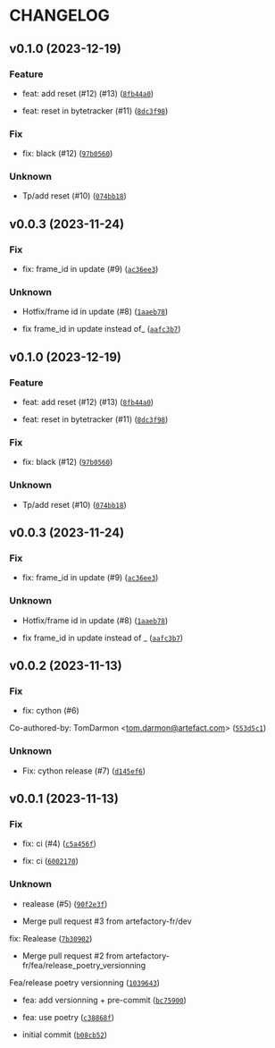 # CHANGELOG

## v0.1.0 (2023-12-19)

### Feature

* feat: add reset (#12) (#13) ([`8fb44a0`](https://github.com/artefactory-fr/bytetrack/commit/8fb44a0301e7c4ae2b6d66e7b1cd2f3dd260b144))

* feat: reset in bytetracker (#11) ([`8dc3f98`](https://github.com/artefactory-fr/bytetrack/commit/8dc3f9860a834f8dbd3a87016fc26b7e3929dd59))

### Fix

* fix: black (#12) ([`97b0560`](https://github.com/artefactory-fr/bytetrack/commit/97b0560177c4b9c3f39c2d2699585e329da4e684))

### Unknown

* Tp/add reset (#10) ([`074bb18`](https://github.com/artefactory-fr/bytetrack/commit/074bb18424f7670b0d26d945fa1fefc97faed041))

## v0.0.3 (2023-11-24)

### Fix

* fix: frame_id in update (#9) ([`ac36ee3`](https://github.com/artefactory-fr/bytetrack/commit/ac36ee302f78d2e77b028cd646e7de785d6105ca))

### Unknown

* Hotfix/frame id in update (#8) ([`1aaeb78`](https://github.com/artefactory-fr/bytetrack/commit/1aaeb780420c84857b14597083afc8692b16962f))

* fix frame_id in update instead of_ ([`aafc3b7`](https://github.com/artefactory-fr/bytetrack/commit/aafc3b7d7be40534a6e88628302b9478991f533c))

## v0.1.0 (2023-12-19)

### Feature

* feat: add reset (#12) (#13) ([`8fb44a0`](https://github.com/artefactory-fr/bytetrack/commit/8fb44a0301e7c4ae2b6d66e7b1cd2f3dd260b144))

* feat: reset in bytetracker (#11) ([`8dc3f98`](https://github.com/artefactory-fr/bytetrack/commit/8dc3f9860a834f8dbd3a87016fc26b7e3929dd59))

### Fix

* fix: black (#12) ([`97b0560`](https://github.com/artefactory-fr/bytetrack/commit/97b0560177c4b9c3f39c2d2699585e329da4e684))

### Unknown

* Tp/add reset (#10) ([`074bb18`](https://github.com/artefactory-fr/bytetrack/commit/074bb18424f7670b0d26d945fa1fefc97faed041))


## v0.0.3 (2023-11-24)

### Fix

* fix: frame_id in update (#9) ([`ac36ee3`](https://github.com/artefactory-fr/bytetrack/commit/ac36ee302f78d2e77b028cd646e7de785d6105ca))

### Unknown

* Hotfix/frame id in update (#8) ([`1aaeb78`](https://github.com/artefactory-fr/bytetrack/commit/1aaeb780420c84857b14597083afc8692b16962f))

* fix frame_id in update instead of _ ([`aafc3b7`](https://github.com/artefactory-fr/bytetrack/commit/aafc3b7d7be40534a6e88628302b9478991f533c))


## v0.0.2 (2023-11-13)

### Fix

* fix: cython (#6)

Co-authored-by: TomDarmon &lt;<tom.darmon@artefact.com>&gt; ([`553d5c1`](https://github.com/artefactory-fr/bytetrack/commit/553d5c192b6d1414e30dcd5701ea95cd761205bb))

### Unknown

* Fix: cython release (#7) ([`d145ef6`](https://github.com/artefactory-fr/bytetrack/commit/d145ef6511c63b9b6fc6e0c6073249320e0d5861))

## v0.0.1 (2023-11-13)

### Fix

* fix: ci (#4) ([`c5a456f`](https://github.com/artefactory-fr/bytetrack/commit/c5a456fccddaebcc24bdc77f1ebb7c50c02bfdc5))

* fix: ci ([`6002170`](https://github.com/artefactory-fr/bytetrack/commit/600217006257c2cfbea5156e2aad2e35219e7794))

### Unknown

* realease (#5) ([`90f2e3f`](https://github.com/artefactory-fr/bytetrack/commit/90f2e3fc696a7ba15295536dc7ed19fc2461af12))

* Merge pull request #3 from artefactory-fr/dev

fix: Realease ([`7b30902`](https://github.com/artefactory-fr/bytetrack/commit/7b309028b86d6c0721272d20fb05bcc96ed3efcf))

* Merge pull request #2 from artefactory-fr/fea/release_poetry_versionning

Fea/release poetry versionning ([`1039643`](https://github.com/artefactory-fr/bytetrack/commit/10396439f6807a73a8e0842cfbb5bb21762c1ec8))

* fea: add versionning + pre-commit ([`bc75900`](https://github.com/artefactory-fr/bytetrack/commit/bc75900ae8570080b82768464956269c0ccdd5eb))

* fea: use poetry ([`c38868f`](https://github.com/artefactory-fr/bytetrack/commit/c38868fdefa2f5c2a2e1cc1bd73fc7213282fa33))

* initial commit ([`b08cb52`](https://github.com/artefactory-fr/bytetrack/commit/b08cb52ad2aa5fecb1a9324131f8bc70d939c7c7))
